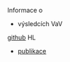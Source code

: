 Informace o 
- výsledcích VaV

[github](https://github.com/K4rleak/frontendui/tree/app-publications)
HL
- [publikace](/publications/publication/view/cb3c3978-e716-46ac-9a3b-bb8f9d806a46)